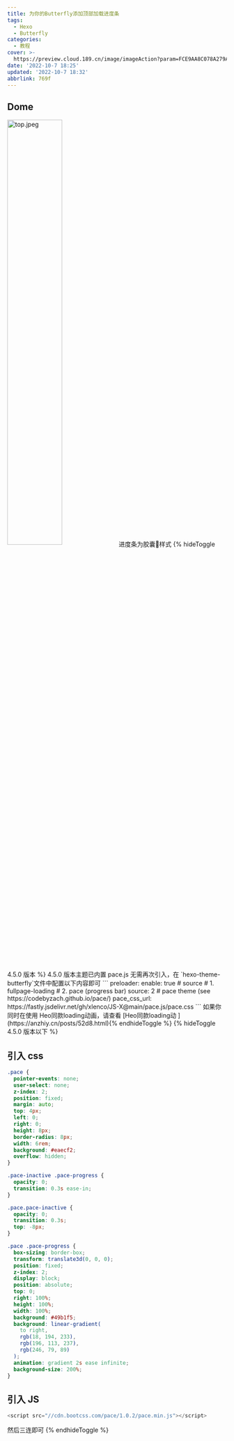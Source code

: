 ```yaml
---
title: 为你的Butterfly添加顶部加载进度条
tags:
  - Hexo
  - Butterfly
categories:
  - 教程
cover: >-
  https://preview.cloud.189.cn/image/imageAction?param=FCE9AA8C078A279A6BBF965DDAAF03F995218E8214C378E3E5C2A0ED42914CA4E939A74028F1250FAC32DCF70D3FC9FB01BA0B95C272EA539208272C662D6DCC5B2F056BAECB8EEB1E53523FED7A8A0C0CFD674CD770AFE7B468768C957DA34004EA1FC90143B6FE037CE07D8293D57F597CCA1B
date: '2022-10-7 18:25'
updated: '2022-10-7 18:32'
abbrlink: 769f
---
```


## Dome

<img src="https://cdn.nlark.com/yuque/0/2022/jpeg/22578074/1665138543325-6b92788b-09d7-47b7-9611-c033ece0c6d8.jpeg" width="50%" height="50%" alt="top.jpeg" align=center />
进度条为胶囊💊样式
{% hideToggle 4.5.0 版本 %}
4.5.0 版本主题已内置 pace.js 无需再次引入，在 `hexo-theme-butterfly`文件中配置以下内容即可
```
preloader:
  enable: true
  # source
  # 1. fullpage-loading
  # 2. pace (progress bar)
  source: 2
  # pace theme (see https://codebyzach.github.io/pace/)
  pace_css_url: https://fastly.jsdelivr.net/gh/xlenco/JS-X@main/pace.js/pace.css
```
如果你同时在使用 Heo同款loading动画，请查看
 [Heo同款loading动
](https://anzhiy.cn/posts/52d8.html){% endhideToggle %}
{% hideToggle 4.5.0 版本以下 %}

## 引入 css

```css
.pace {
  pointer-events: none;
  user-select: none;
  z-index: 2;
  position: fixed;
  margin: auto;
  top: 4px;
  left: 0;
  right: 0;
  height: 8px;
  border-radius: 8px;
  width: 6rem;
  background: #eaecf2;
  overflow: hidden;
}

.pace-inactive .pace-progress {
  opacity: 0;
  transition: 0.3s ease-in;
}

.pace.pace-inactive {
  opacity: 0;
  transition: 0.3s;
  top: -8px;
}

.pace .pace-progress {
  box-sizing: border-box;
  transform: translate3d(0, 0, 0);
  position: fixed;
  z-index: 2;
  display: block;
  position: absolute;
  top: 0;
  right: 100%;
  height: 100%;
  width: 100%;
  background: #49b1f5;
  background: linear-gradient(
    to right,
    rgb(18, 194, 233),
    rgb(196, 113, 237),
    rgb(246, 79, 89)
  );
  animation: gradient 2s ease infinite;
  background-size: 200%;
}
```

## 引入 JS

```javascript
<script src="//cdn.bootcss.com/pace/1.0.2/pace.min.js"></script>
```

然后三连即可
{% endhideToggle %}
